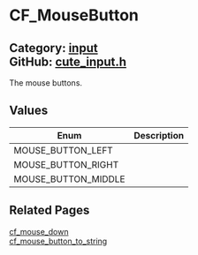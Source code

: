 [](../header.md ':include')

# CF_MouseButton

Category: [input](https://github.com/RandyGaul/cute_framework/blob/master/docs/api_reference?id=input)  
GitHub: [cute_input.h](https://github.com/RandyGaul/cute_framework/blob/master/include/cute_input.h)  
---

The mouse buttons.

## Values

Enum | Description
--- | ---
MOUSE_BUTTON_LEFT | 
MOUSE_BUTTON_RIGHT | 
MOUSE_BUTTON_MIDDLE | 

## Related Pages

[cf_mouse_down](https://github.com/RandyGaul/cute_framework/blob/master/docs/input/cf_mouse_down.md)  
[cf_mouse_button_to_string](https://github.com/RandyGaul/cute_framework/blob/master/docs/input/cf_mouse_button_to_string.md)  
